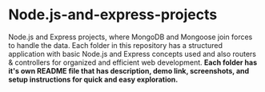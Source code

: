 # Node.js-and-express-projects
Node.js and Express projects, where MongoDB and Mongoose join forces to handle the data. Each folder in this repository has a structured application with basic Node.js and Express concepts used and also routers &amp; controllers for organized and efficient web development. 
**Each folder has it's own README file that has description, demo link, screenshots, and setup instructions for quick and easy exploration.**

